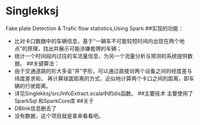 # Singlekksj
Fake plate Detection &amp; Trafic flow statistics,Using Spark
##实现的功能：
* 比对卡口数据中的车辆信息，基于“一辆车不可能较短时间内出现在两个地点”的原理，找出并展示可能涉嫌套牌的车辆；
* 统计一个时间段内过往的车流量信息，为另一个流量分析与预测的系统提供数据。
##关键算法：
* 由于交通道路的形大多呈“井”字形，可以通过直接对两个设备之间的经度差与纬度差求和，
再计算球面距离的方式，近似地计算两个卡口之间的距离，即车辆的行驶距离。
* 详见Singlekksj/src/InfoExtract.scala中的dis函数。
##主要技术
主要使用了SparkSql 和SparkCore库
##关于
* DBlink信息删去了
* 没有数据，这个项目就是拿来看看吧。
